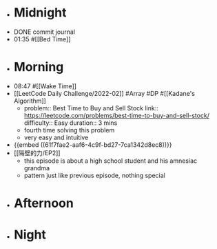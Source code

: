 - # Midnight
- DONE commit journal
- 01:35 #[[Bed Time]]
- # Morning
- 08:47 #[[Wake Time]]
- [[LeetCode Daily Challenge/2022-02]] #Array #DP #[[Kadane's Algorithm]]
	- problem:: Best Time to Buy and Sell Stock
	  link:: https://leetcode.com/problems/best-time-to-buy-and-sell-stock/
	  difficulty:: Easy
	  duration:: 3 mins
	- fourth time solving this problem
	- very easy and intuitive
- {{embed ((61f7fae2-aaf6-4c9f-bd27-7ca1342d8ec8))}}
- [[隔壁的力/EP2]]
	- this episode is about a high school student and his amnesiac grandma
	- pattern just like previous episode, nothing special
- # Afternoon
- # Night